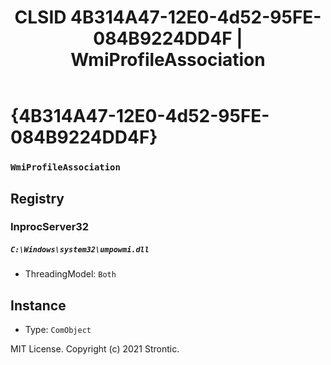 ﻿---
title: "CLSID 4B314A47-12E0-4d52-95FE-084B9224DD4F | WmiProfileAssociation"
excerpt: What is COM-Object CLSID 4B314A47-12E0-4d52-95FE-084B9224DD4F?
---

# {4B314A47-12E0-4d52-95FE-084B9224DD4F}

### `WmiProfileAssociation`

## Registry


### InprocServer32

##### `C:\Windows\system32\umpowmi.dll`
* ThreadingModel: `Both`

## Instance

* Type: `ComObject`

MIT License. Copyright (c) 2021 Strontic.


